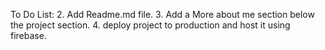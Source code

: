 To Do List:
2. Add Readme.md file.
3. Add a More about me section below the project section.
4. deploy project to production and host it using firebase.